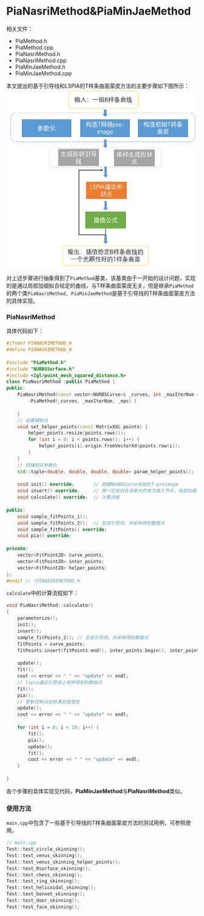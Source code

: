 # PiaNasriMethod&PiaMinJaeMethod
相关文件：
- PiaMethod.h
- PiaMethod.cpp
- PiaNasriMethod.h
- PiaNasriMethod.cpp
- PiaMinJaeMethod.h
- PiaMinJaeMethod.cpp

本文提出的基于引导线和LSPIA的T样条曲面蒙皮方法的主要步骤如下图所示：
![](../images/tsurfaceskinning.png)

对上述步骤进行抽象得到了`PiaMethod`基类，该基类由于一开始的设计问题，实现的是通过局部加细拟合给定的曲线，与T样条曲面蒙皮无关，但是继承`PiaMethod`的两个类`PiaNasriMethod, PiaMinJaeMethod`是基于引导线的T样条曲面蒙皮方法的具体实现。

### PiaNasriMethod
具体代码如下：
```cpp
#ifndef PIANASRIMETHOD_H
#define PIANASRIMETHOD_H

#include "PiaMethod.h"
#include "NURBSSurface.h"
#include <igl/point_mesh_squared_distance.h>
class PiaNasriMethod :public PiaMethod {
public:
	PiaNasriMethod(const vector<NURBSCurve>& _curves, int _maxIterNum = 100, double _eps = 1e-5)
		:PiaMethod(_curves, _maxIterNum, _eps) {

	}
	// 设置辅助点
	void set_helper_points(const MatrixXd& points) {
		helper_points.resize(points.rows());
		for (int i = 0; i < points.rows(); i++) {
			helper_points[i].origin.fromVectorXd(points.row(i));
		}
	}
	// 将辅助点参数化
	std::tuple<double, double, double, double> param_helper_points();

	void init() override;		// 根据NUUBSCurve初始化T-preimage
	void insert() override;		// 按一定规则在误差大的地方插入节点，局部加细
	void calculate() override;  // 计算流程

public:
	void sample_fitPoints_1();
	void sample_fitPoints_2();  // 生成引导线，并采样得到数据点
	void sample_fitPoints() override;
	void pia() override;

private:
	vector<FitPoint2D> curve_points;
	vector<FitPoint2D> inter_points;
	vector<FitPoint2D> helper_points;
};
#endif // !PIANASRIMETHOD_H


```

`calculate`中的计算流程如下：
```cpp
void PiaNasriMethod::calculate()
{
	parameterize();
	init();
	insert();
	sample_fitPoints_2(); // 生成引导线，并采样得到数据点
	fitPoints = curve_points;
	fitPoints.insert(fitPoints.end(), inter_points.begin(), inter_points.end());

	update();
	fit();
	cout << error << " " << "update" << endl;
	// lspia逼近引导线上采样得到的数据点
	fit();
	pia();
	// 更新控制点坐标满足插值性
	update();
	cout << error << " " << "update" << endl;

	for (int i = 0; i < 19; i++) {
		fit();
		pia();
		update();
		fit();
		cout << error << " " << "update" << endl;
	}

}
```
各个步骤的具体实现见代码，**PiaMinJaeMethod**与**PiaNasriMethod**类似。

### 使用方法
`main.cpp`中包含了一些基于引导线的T样条曲面蒙皮方法的测试用例，可参照使用。
```cpp
// main.cpp
Test::test_circle_skinning();
Test::test_venus_skinning();
Test::test_venus_skinning_helper_points();
Test::test_Bsurface_skinning();
Test::test_chess_skinning();
Test::test_ring_skinning();
Test::test_helicoidal_skinning();
Test::test_bonnet_skinning();
Test::test_door_skinning();
Test::test_face_skinning();
```